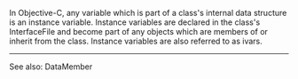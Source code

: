 

In Objective-C, any variable which is part of a class's internal data structure is an instance variable. Instance variables are declared in the class's InterfaceFile and become part of any objects which are members of or inherit from the class. Instance variables are also referred to as ivars.

----

See also: DataMember

